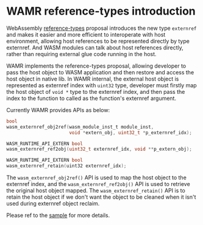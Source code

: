 # WAMR reference-types introduction

WebAssembly [reference-types](https://github.com/WebAssembly/reference-types) proposal introduces the new type `externref` and makes it easier and more efficient to interoperate with host environment, allowing host references to be represented directly by type externref. And WASM modules can talk about host references directly, rather than requiring external glue code running in the host.

WAMR implements the reference-types proposal, allowing developer to pass the host object to WASM application and then restore and access the host object in native lib. In WAMR internal, the external host object is represented as externref index with `uint32` type, developer must firstly map the host object of `void *` type to the externref index, and then pass the index to the function to called as the function's externref argument.

Currently WAMR provides APIs as below:
```C
bool
wasm_externref_obj2ref(wasm_module_inst_t module_inst,
                       void *extern_obj, uint32_t *p_externref_idx);

WASM_RUNTIME_API_EXTERN bool
wasm_externref_ref2obj(uint32_t externref_idx, void **p_extern_obj);

WASM_RUNTIME_API_EXTERN bool
wasm_externref_retain(uint32 externref_idx);
```

The `wasm_externref_obj2ref()` API is used to map the host object to the externref index, and the `wasm_externref_ref2obj()` API is used to retrieve the original host object mapped. The `wasm_externref_retain()` API is to retain the host object if we don't want the object to be cleaned when it isn't used during externref object reclaim.

Please ref to the [sample](../samples/ref-types) for more details.
